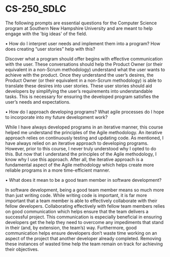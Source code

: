 # CS-250_SDLC

The following prompts are essential questions for the Computer Science program at Southern New Hampshire University and are meant to help engage with the 'big ideas' of the field.


•	How do I interpret user needs and implement them into a program? How does creating “user stories” help with this?

Discover what a program should offer begins with effective communication with the user. These conversations should help the Product Owner (or their equivalent in a non-Scrum methodology) understand what the user wants to achieve with the product. Once they understand the user’s desires, the Product Owner (or their equivalent in a non-Scrum methodology) is able to translate these desires into user stories. These user stories should aid developers by simplifying the user’s requirements into understandable tasks. This is necessary for ensuring the developed program satisfies the user’s needs and expectations.


•	How do I approach developing programs? What agile processes do I hope to incorporate into my future development work?

While I have always developed programs in an iterative manner, this course helped me understand the principles of the Agile methodology. An iterative approach relies on continuously testing and updating code. As mentioned, I have always relied on an iterative approach to developing programs. However, prior to this course, I never truly understood why I opted to do this. But now that I understand the principles of the Agile methodology, I know why I use this approach. After all, the iterative approach is a fundamental aspect of the Agile methodology which helps create more reliable programs in a more time-efficient manner.


•	What does it mean to be a good team member in software development?

In software development, being a good team member means so much more than just writing code. While writing code is important, it is far more important that a team member is able to effectively collaborate with their fellow developers. Collaborating effectively with fellow team members relies on good communication which helps ensure that the team delivers a successful project. This communication is especially beneficial in ensuring developers get the help they need to overcome any impediments that stand in their (and, by extension, the team’s) way. Furthermore, good communication helps ensure developers don’t waste time working on an aspect of the project that another developer already completed. Removing these instances of wasted time help the team remain on track for achieving their objectives. 
